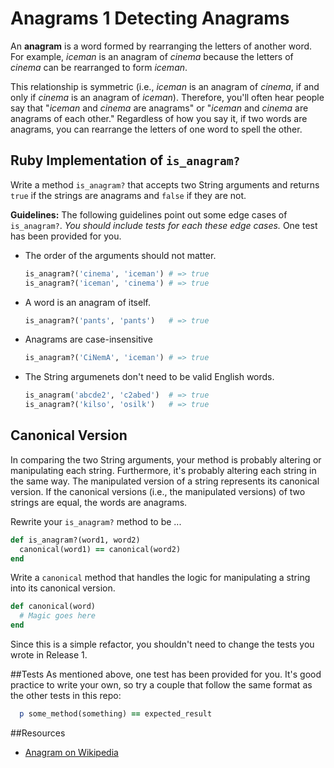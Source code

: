 # Anagrams 1 Detecting Anagrams

An **anagram** is a word formed by rearranging the letters of another word. For example, *iceman* is an anagram of *cinema* because the letters of *cinema* can be rearranged to form *iceman*.

This relationship is symmetric (i.e., *iceman* is an anagram of *cinema*, if and only if *cinema* is an anagram of *iceman*). Therefore, you'll often hear people say that "*iceman* and *cinema* are anagrams" or "*iceman* and *cinema* are anagrams of each other." Regardless of how you say it, if two words are anagrams, you can rearrange the letters of one word to spell the other.

## Ruby Implementation of `is_anagram?`

Write a method `is_anagram?` that accepts two String arguments and returns `true` if the strings are anagrams and `false` if they are not.

**Guidelines:**
The following guidelines point out some edge cases of `is_anagram?`. _You should include tests for each these edge cases._  One test has been provided for you.

* The order of the arguments should not matter.

  ```ruby
  is_anagram?('cinema', 'iceman') # => true
  is_anagram?('iceman', 'cinema') # => true
  ```

* A word is an anagram of itself.

  ```ruby
  is_anagram?('pants', 'pants')   # => true
  ```

* Anagrams are case-insensitive

  ```ruby
  is_anagram?('CiNemA', 'iceman') # => true
  ```

* The String argumenets don't need to be valid English words.

  ```ruby
  is_anagram('abcde2', 'c2abed')  # => true
  is_anagram?('kilso', 'osilk')   # => true
  ```

## Canonical Version

In comparing the two String arguments, your method is probably altering or manipulating each string.  Furthermore, it's probably altering each string in the same way.  The manipulated version of a string represents its canonical version.  If the canonical versions (i.e., the manipulated versions) of two strings are equal, the words are anagrams.

Rewrite your `is_anagram?` method to be ...

```ruby
def is_anagram?(word1, word2)
  canonical(word1) == canonical(word2)
end
```

Write a `canonical` method that handles the logic for manipulating a string into its canonical version.

```ruby
def canonical(word)
  # Magic goes here
end
```

Since this is a simple refactor, you shouldn't need to change the tests you wrote in Release 1.

##Tests
As mentioned above, one test has been provided for you.  It's good practice to write your own, so try a couple that follow the same format as the other tests in this repo:
```ruby
  p some_method(something) == expected_result
```

##Resources

* [Anagram on Wikipedia](http://en.wikipedia.org/wiki/Anagram)